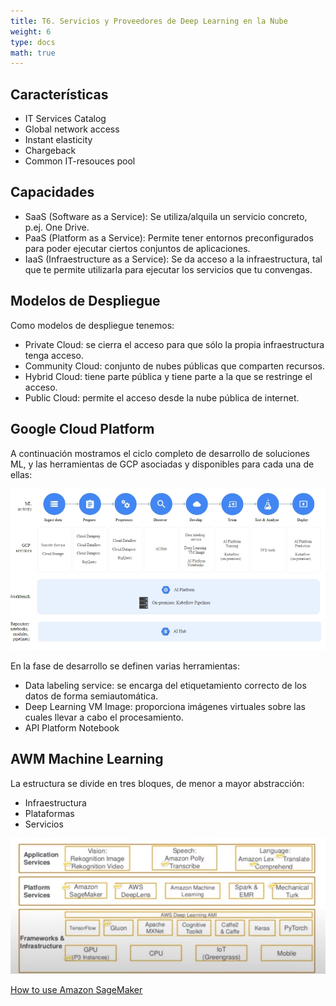 ```yaml
---
title: T6. Servicios y Proveedores de Deep Learning en la Nube
weight: 6
type: docs
math: true
---
```


## Características

- IT Services Catalog
- Global network access
- Instant elasticity
- Chargeback
- Common IT-resouces pool

## Capacidades

- SaaS (Software as a Service): Se utiliza/alquila un servicio concreto, p.ej. One Drive.
- PaaS (Platform as a Service): Permite tener entornos preconfigurados para poder ejecutar ciertos conjuntos de aplicaciones.
- IaaS (Infraestructure as a Service): Se da acceso a la infraestructura, tal que te permite utilizarla para ejecutar los servicios que tu convengas.

## Modelos de Despliegue

Como modelos de despliegue tenemos:

- Private Cloud: se cierra el acceso para que sólo la propia infraestructura tenga acceso.
- Community Cloud: conjunto de nubes públicas que comparten recursos.
- Hybrid Cloud: tiene parte pública y tiene parte a la que se restringe el acceso.
- Public Cloud: permite el acceso desde la nube pública de internet.

## Google Cloud Platform

A continuación mostramos el ciclo completo de desarrollo de soluciones ML, y las herramientas de GCP asociadas y disponibles para cada una de ellas:

![Google Cloud Platform Machine Solution Pipeline](assets/gcp_ml_solution_pipeline.png)

En la fase de desarrollo se definen varias herramientas:

- Data labeling service: se encarga del etiquetamiento correcto de los datos de forma semiautomática.
- Deep Learning VM Image: proporciona imágenes virtuales sobre las cuales llevar a cabo el procesamiento.
- API Platform Notebook

## AWM Machine Learning

La estructura se divide en tres bloques, de menor a mayor abstracción:

- Infraestructura
- Plataformas
- Servicios

![AWS's Architecture](assets/aws_architecture.png)

[How to use Amazon SageMaker](https://www.youtube.com/watch?v=mDNhBLpT8Xg)
